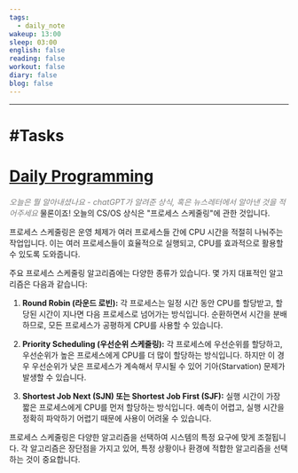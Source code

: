 ```yaml
---
tags:
  - daily_note
wakeup: 13:00
sleep: 03:00
english: false
reading: false
workout: false
diary: false
blog: false
---
```

---

# #Tasks


# [Daily Programming](https://chat.openai.com/c/b5ec57ca-f2fd-4969-8412-031c4339a2f7)
<font color="#7f7f7f">*오늘은 뭘 알아내셨나요 - chatGPT가 알려준 상식, 혹은 뉴스레터에서 알아낸 것을 적어주세요*</font>
물론이죠! 오늘의 CS/OS 상식은 "프로세스 스케줄링"에 관한 것입니다.

프로세스 스케줄링은 운영 체제가 여러 프로세스들 간에 CPU 시간을 적절히 나눠주는 작업입니다. 이는 여러 프로세스들이 효율적으로 실행되고, CPU를 효과적으로 활용할 수 있도록 도와줍니다.

주요 프로세스 스케줄링 알고리즘에는 다양한 종류가 있습니다. 몇 가지 대표적인 알고리즘은 다음과 같습니다:

1. **Round Robin (라운드 로빈):** 각 프로세스는 일정 시간 동안 CPU를 할당받고, 할당된 시간이 지나면 다음 프로세스로 넘어가는 방식입니다. 순환하면서 시간을 분배하므로, 모든 프로세스가 공평하게 CPU를 사용할 수 있습니다.

2. **Priority Scheduling (우선순위 스케줄링):** 각 프로세스에 우선순위를 할당하고, 우선순위가 높은 프로세스에게 CPU를 더 많이 할당하는 방식입니다. 하지만 이 경우 우선순위가 낮은 프로세스가 계속해서 무시될 수 있어 기아(Starvation) 문제가 발생할 수 있습니다.

3. **Shortest Job Next (SJN) 또는 Shortest Job First (SJF):** 실행 시간이 가장 짧은 프로세스에게 CPU를 먼저 할당하는 방식입니다. 예측이 어렵고, 실행 시간을 정확히 파악하기 어렵기 때문에 사용이 어려울 수 있습니다.

프로세스 스케줄링은 다양한 알고리즘을 선택하여 시스템의 특정 요구에 맞게 조절됩니다. 각 알고리즘은 장단점을 가지고 있어, 특정 상황이나 환경에 적합한 알고리즘을 선택하는 것이 중요합니다.